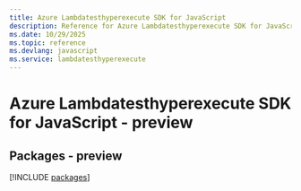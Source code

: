 ```yaml
---
title: Azure Lambdatesthyperexecute SDK for JavaScript
description: Reference for Azure Lambdatesthyperexecute SDK for JavaScript
ms.date: 10/29/2025
ms.topic: reference
ms.devlang: javascript
ms.service: lambdatesthyperexecute
---
```

# Azure Lambdatesthyperexecute SDK for JavaScript - preview
## Packages - preview
[!INCLUDE [packages](lambdatesthyperexecute-index.md)]
